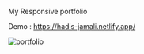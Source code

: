 My Responsive portfolio

Demo : https://hadis-jamali.netlify.app/


![portfolio](https://github.com/Hadis-jamali/Hadis-Portfolio/assets/132214893/89bd9bbc-9b23-497a-a1a3-5a7e75eccd88)
